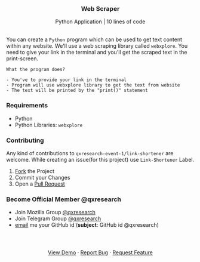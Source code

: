  <br />
<p align="center">

  <h3 align="center">Web Scraper</h3>

  <p align="center">
    Python Application | 10 lines of code
    <br>
    <br />
  </p>

You can create a `Python` program which can be used to get text content within any website.
We'll use a web scraping library called `webxplore`. You need to give your link in the terminal and you'll get the scraped text in the print-screen.
 
```
What the program does? 

- You've to provide your link in the terminal
- Program will use webxplore library to get the text from website
- The text will be printed by the "print()" statement
``` 
### Requirements

* Python
* Python Libraries: `webxplore`

### Contributing

Any kind of contributions to `qxresearch-event-1/link-shortener` are welcome. While creating an issue(for this project) use `Link-Shortener` Label.

1. [Fork](https://github.com/qxresearch/qxresearch-event-1/fork) the Project
2. Commit your Changes
3. Open a [Pull Request](https://github.com/qxresearch/qxresearch-event-1/pulls)


### Become Official Member @qxresearch

* Join Mozilla Group [@qxresearch](https://community.mozilla.org/en/groups/qx-research/)
* Join Telegram Group [@qxresearch](https://t.me/qxresearch)
* <a href = "mailto: rohitmandal814566@gmail.com">email</a> me your GitHub id (**subject**: GitHub id @qxresearch)


<h3 align="center"></h3>

  <p align="center">
    <br>
    <br/>
    <a href="https://youtu.be/JOx_c7ehwKI">View Demo</a>
    ·
    <a href="https://github.com/qxresearch/qxresearch-event-1/issues">Report Bug</a>
    ·
    <a href="https://github.com/qxresearch/qxresearch-event-1/issues">Request Feature</a>
    <br>
    <br />
  </p>
</p>
